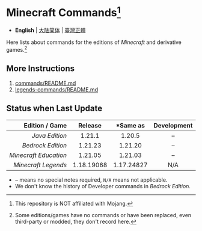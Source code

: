 # Minecraft Commands[^1]
* **English** | [大陆简体](README-cn.md) | [臺灣正體](README-tw.md)

Here lists about commands for the editions of *Minecraft* and derivative games.[^2]

## More Instructions
1. [commands/README.md](commands/README.md)
2. [legends-commands/README.md](legends-commands/README.md)

## Status when Last Update
|        Edition / Game |  Release   |  *Same as  | Development |
|----------------------:|:----------:|:----------:|:-----------:|
|        *Java Edition* |   1.21.1   |   1.20.5   |      –      |
|     *Bedrock Edition* |  1.21.23   |  1.21.20   |      –      |
| *Minecraft Education* |  1.21.05   |  1.21.03   |      –      |
|   *Minecraft Legends* | 1.18.19068 | 1.17.24827 |     N/A     |
* `–` means no special notes required, `N/A` means not applicable.
* We don't know the history of Developer commands in *Bedrock Edition*.

[^1]: This repository is NOT affiliated with Mojang.
[^2]: Some editions/games have no commands or have been replaced, even third-party or modded, they don't record here.
